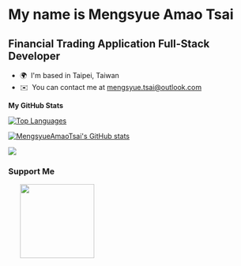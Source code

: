 My name is Mengsyue Amao Tsai
===================================

Financial Trading Application Full-Stack Developer
--------------------------------------------------

* 🌍  I'm based in Taipei, Taiwan
* ✉️  You can contact me at [mengsyue.tsai@outlook.com](mailto:mengsyue.tsai@outlook.com)

<b>My GitHub Stats</b>

<a href="https://github.com/MengsyueAmaoTsai" align="left"><img src="https://github-readme-stats.vercel.app/api/top-langs/?username=MengsyueAmaoTsai&langs_count=20&title_color=0891b2&text_color=ffffff&icon_color=0891b2&bg_color=1c1917&hide_border=true&locale=en&custom_title=Top%20%Languages" alt="Top Languages" /></a>

<a href="http://www.github.com/MengsyueAmaoTsai"><img src="https://github-readme-stats.vercel.app/api?username=MengsyueAmaoTsai&show_icons=true&hide=prs,issues,contribs&count_private=true&title_color=0891b2&text_color=ffffff&icon_color=0891b2&bg_color=1c1917&hide_border=true&show_icons=true" alt="MengsyueAmaoTsai's GitHub stats" /></a>

<a href="http://www.github.com/MengsyueAmaoTsai"><img src="https://github-readme-streak-stats.herokuapp.com/?user=MengsyueAmaoTsai&stroke=ffffff&background=1c1917&ring=0891b2&fire=0891b2&currStreakNum=ffffff&currStreakLabel=0891b2&sideNums=ffffff&sideLabels=ffffff&dates=ffffff&hide_border=true" /></a>

### Support Me

<ul style="list-style-type: none; margin: 0;">

<li style="display: inline-block; margin-right: 0.25rem;"><a href="https://www.buymeacoffee.com/mengsyueamaotsai"><img src="https://cdn.buymeacoffee.com/buttons/v2/default-yellow.png" width="150"/></a></li>

</ul>
